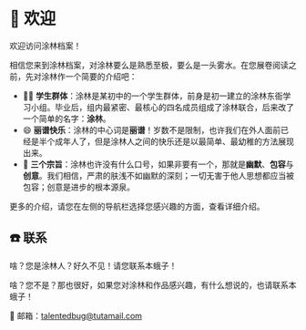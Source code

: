 # 👋 欢迎

欢迎访问涂林档案！

相信您来到涂林档案，对涂林要么是熟悉至极，要么是一头雾水。在您展卷阅读之前，先对涂林作一个简要的介绍吧：

- 👨‍🎓 **学生群体**：涂林是某初中的一个学生群体，前身是初一建立的涂林东衙学习小组。毕业后，组内最紧密、最核心的四名成员组成了涂林联合，后来改了一个简单的名字：**涂林**。
- 😄 **丽谱快乐**：涂林的中心词是**丽谱**！岁数不是限制，也许我们在外人面前已经是半个成年人了，但是涂林人之间的快乐还是以最简单、最幼稚的方法展现出来。
- 🚩 **三个宗旨**：涂林也许没有什么口号，如果非要有一个，那就是**幽默**、**包容**与**创意**。我们相信，严肃的肤浅不如幽默的深刻；一切无害于他人思想都应当被包容；创意是进步的根本源泉。

更多的介绍，请您在左侧的导航栏选择您感兴趣的方面，查看详细介绍。

## ☎️ 联系

啥？您是涂林人？好久不见！请您联系本蛾子！

啥？您不是？那也很好，如果您对涂林和作品感兴趣，有什么想说的，也请联系本蛾子！

📮 邮箱：[talentedbug@tutamail.com](mailto:talentedbug@tutamail.com)
